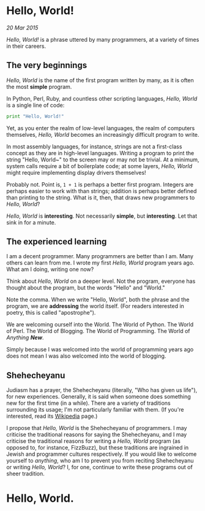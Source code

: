 Hello, World!
=================
_20 Mar 2015_

_Hello, World!_ is a phrase uttered by many programmers, at a variety of times in their careers.

## The very beginnings

_Hello, World_ is the name of the first program written by many, as it is often the most **simple** program.

In Python, Perl, Ruby, and countless other scripting languages, _Hello, World_ is a single line of code:

```python
print "Hello, World!"
```

Yet, as you enter the realm of low-level languages, the realm of computers themselves, _Hello, World_ becomes an increasingly difficult program to write.

In most assembly languages, for instance, strings are not a first-class concept as they are in high-level languages. Writing a program to print the string "Hello, World~" to the screen may or may not be trivial. At a minimum, system calls require a bit of boilerplate code; at some layers, _Hello, World_ might require implementing display drivers themselves!

Probably not. Point is, `1 + 1` is perhaps a better first program. Integers are perhaps easier to work with than strings; addition is perhaps better defined than printing to the string. What is it, then, that draws new programmers to _Hello, World_?

_Hello, World_ is **interesting**. Not necessarily **simple**, but **interesting**. Let that sink in for a minute.

## The experienced learning

I am a decent programmer. Many programmers are better than I am. Many others can learn from me. I wrote my first _Hello, World_ program years ago. What am I doing, writing one now?

Think about _Hello, World_ on a deeper level. Not the program, everyone has thought about the program, but the words "Hello" and "World."

Note the comma. When we write "Hello, World", both the phrase and the program, we are **addressing** the world itself. (For readers interested in poetry, this is called "apostrophe").

We are welcoming ourself into the World. The World of Python. The World of Perl. The World of Blogging. The World of Programming. The World of _Anything **New**_.

Simply because I was welcomed into the world of programming years ago does not mean I was also welcomed into the world of blogging.

## Shehecheyanu

Judiasm has a prayer, the Shehecheyanu (literally, "Who has given us life"), for new experiences. Generally, it is said when someone does something new for the first time (in a while). There are a variety of traditions surrounding its usage; I'm not particularly familiar with them. (If you're interested, read its [Wikipedia](http://en.wikipedia.org/wiki/Shehecheyanu) page.)

I propose that _Hello, World_ is the Shehecheyanu of programmers. I may criticise the traditional reasons for saying the Shehecheyanu, and I may criticise the traditional reasons for writing a _Hello, World_ program (as opposed to, for instance, FizzBuzz), but these traditions are ingrained in Jewish and programmer cultures respectively. If you would like to welcome yourself to _anything_, who am I to prevent you from reciting Shehecheyanu or writing _Hello, World_? I, for one, continue to write these programs out of sheer tradition.

# Hello, World.
